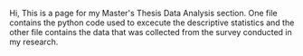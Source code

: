 Hi,
This is a page for my Master's Thesis Data Analysis section. One file contains the python code used to excecute the descriptive statistics and the other file contains the data that was collected from the survey conducted in my research. 
